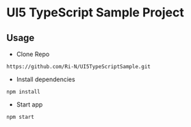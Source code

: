 # UI5 TypeScript Sample Project

## Usage

* Clone Repo

```
https://github.com/Ri-N/UI5TypeScriptSample.git
```

* Install dependencies

```
npm install
```

* Start app
```
npm start
```